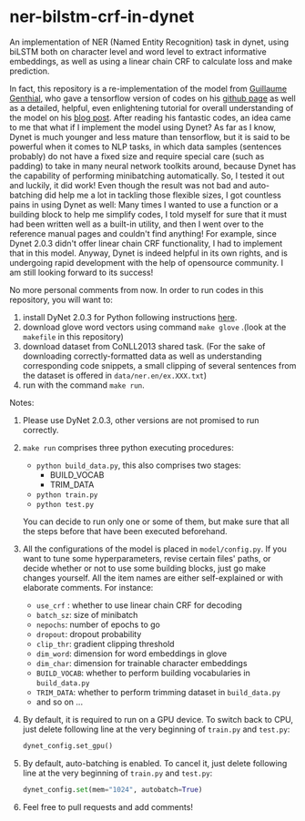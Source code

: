 # ner-bilstm-crf-in-dynet
An implementation of NER (Named Entity Recognition) task in dynet, using biLSTM both on character level and word level to extract informative embeddings, as well as using a linear chain CRF to calculate loss and make prediction.



In fact, this repository is a re-implementation of the model from [Guillaume Genthial](https://github.com/guillaumegenthial/sequence_tagging), who gave a tensorflow version of codes on his [github page](https://github.com/guillaumegenthial/sequence_tagging) as well as a detailed, helpful, even enlightening tutorial for overall understanding of the model on his [blog post](https://guillaumegenthial.github.io/sequence-tagging-with-tensorflow.html). After reading his fantastic codes, an idea came to me that what if I implement the model using Dynet? As far as I know, Dynet is much younger and less mature than tensorflow, but it is said to be powerful when it comes to NLP tasks, in which data samples (sentences probably) do not have a fixed size and require special care (such as padding) to take in many neural network toolkits around, because Dynet has the capability of performing minibatching automatically. So, I tested it out and luckily, it did work! Even though the result was not bad and auto-batching did help me a lot in tackling those flexible sizes, I got countless pains in using Dynet as well: Many times I wanted to use a function or a building block to help me simplify codes, I told myself for sure that it must had been written well as a built-in utility, and then I went over to the reference manual pages and couldn't find anything! For example, since Dynet 2.0.3 didn't offer linear chain CRF functionality, I had to implement that in this model. Anyway, Dynet is indeed helpful in its own rights, and is undergoing rapid development with the help of opensource community. I am still looking forward to its success!



No more personal comments from now. In order to run codes in this repository, you will want to:

1.  install DyNet 2.0.3 for Python following instructions [here](https://dynet.readthedocs.io/en/2.0.3/python.html). 
2.  download glove word vectors using command `make glove` .(look at the `makefile` in this repository)
3.  download dataset from CoNLL2013 shared task. (For the sake of downloading correctly-formatted data as well as understanding corresponding code snippets, a small clipping of several sentences from the dataset is offered in `data/ner.en/ex.XXX.txt`)
4. run with the command `make run`.



Notes:

1. Please use DyNet 2.0.3, other versions are not promised to run correctly.

2. `make run` comprises three python executing procedures:

   - `python build_data.py`, this also comprises two stages:
     - BUILD_VOCAB
     - TRIM_DATA
   - `python train.py`
   - `python test.py`

   You can decide to run only one or some of them, but make sure that all the steps before that have been executed beforehand.

3. All the configurations of the model is placed in `model/config.py`. If you want to tune some hyperparameters, revise certain files' paths, or decide whether or not to use some building blocks, just go make changes yourself. All the item names are either self-explained or with elaborate comments. For instance:

   - `use_crf` : whether to use linear chain CRF for decoding
   - `batch_sz`: size of minibatch
   - `nepochs`: number of epochs to go
   - `dropout`: dropout probability
   - `clip_thr`: gradient clipping threshold
   - `dim_word`: dimension for word embeddings in glove
   - `dim_char`: dimension for trainable character embeddings
   - `BUILD_VOCAB`: whether to perform building vocabularies in `build_data.py`
   - `TRIM_DATA`: whether to perform trimming dataset in `build_data.py`
   - and so on ...

4. By default, it is required to run on a GPU device. To switch back to CPU, just delete following line at the very beginning of `train.py` and `test.py`:

   ```python
   dynet_config.set_gpu()
   ```

   

5. By default, auto-batching is enabled. To cancel it, just delete following line at the very beginning of `train.py` and `test.py`:

   ```python
   dynet_config.set(mem="1024", autobatch=True)
   ```

   

6. Feel free to pull requests and add comments!

